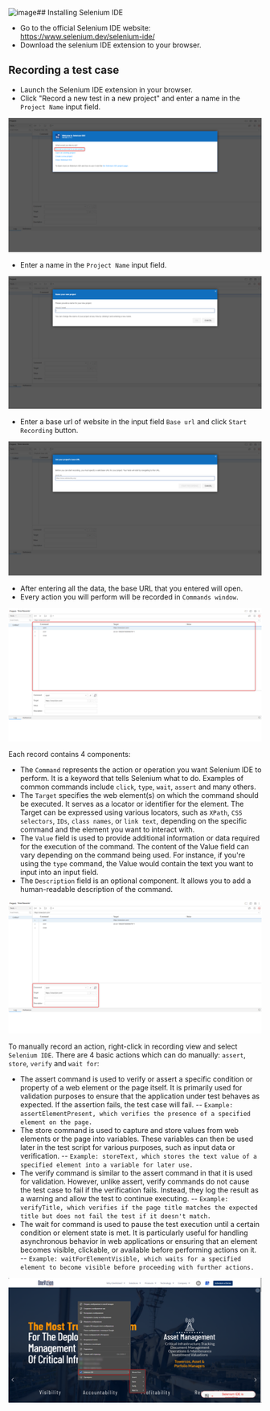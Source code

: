 ![image](https://github.com/Just-Bax/Selenium-ide-usage/assets/77232794/9d794717-045a-4c4c-a07a-7d3db163b383)## Installing Selenium IDE
- Go to the official Selenium IDE website: https://www.selenium.dev/selenium-ide/
- Download the selenium IDE extension to your browser.

## Recording a test case
- Launch the Selenium IDE extension in your browser.
- Click "Record a new test in a new project" and enter a name in the `Project Name` input field.

![image](documents/1.png)

- Enter a name in the `Project Name` input field.

![image](documents/2.png)

- Enter a base url of website in the input field `Base url` and click `Start Recording` button.

![image](documents/3.png)

- After entering all the data, the base URL that you entered will open.
- Every action you will perform will be recorded in `Commands window`.

![image](documents/4.png)

Each record contains 4 components:
- The `Command` represents the action or operation you want Selenium IDE to perform. It is a keyword that tells Selenium what to do. Examples of common commands include `click`, `type`, `wait`, `assert` and many others.
- The `Target` specifies the web element(s) on which the command should be executed. It serves as a locator or identifier for the element. The Target can be expressed using various locators, such as `XPath`, `CSS selectors`, `IDs`, `class names`, or `link text`, depending on the specific command and the element you want to interact with.
- The `Value` field is used to provide additional information or data required for the execution of the command. The content of the Value field can vary depending on the command being used. For instance, if you're using the `type` command, the Value would contain the text you want to input into an input field.
- The `Description` field is an optional component. It allows you to add a human-readable description of the command.

![image](documents/5.png)

To manually record an action, right-click in recording view and select `Selenium IDE`. There are 4 basic actions which can do manually: `assert`, `store`, `verify` and `wait for`:
- The assert command is used to verify or assert a specific condition or property of a web element or the page itself. It is primarily used for validation purposes to ensure that the application under test behaves as expected. If the assertion fails, the test case will fail.
-- `Example: assertElementPresent, which verifies the presence of a specified element on the page.`
- The store command is used to capture and store values from web elements or the page into variables. These variables can then be used later in the test script for various purposes, such as input data or verification.
-- `Example: storeText, which stores the text value of a specified element into a variable for later use.`
- The verify command is similar to the assert command in that it is used for validation. However, unlike assert, verify commands do not cause the test case to fail if the verification fails. Instead, they log the result as a warning and allow the test to continue executing.
-- `Example: verifyTitle, which verifies if the page title matches the expected title but does not fail the test if it doesn't match.`
- The wait for command is used to pause the test execution until a certain condition or element state is met. It is particularly useful for handling asynchronous behavior in web applications or ensuring that an element becomes visible, clickable, or available before performing actions on it.
-- `Example: waitForElementVisible, which waits for a specified element to become visible before proceeding with further actions.`

![image](documents/6.png)
